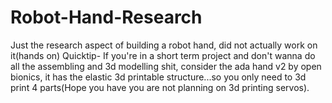 # Robot-Hand-Research
Just the research aspect of building a robot hand,
did not actually work on it(hands on)
Quicktip- If you're in a short term project and don't wanna do all the assembling and 3d modelling shit, consider the ada hand v2 by open bionics, it has the elastic 3d printable structure...so you only need to 3d print 4 parts(Hope you have you are not planning on 3d printing servos).
